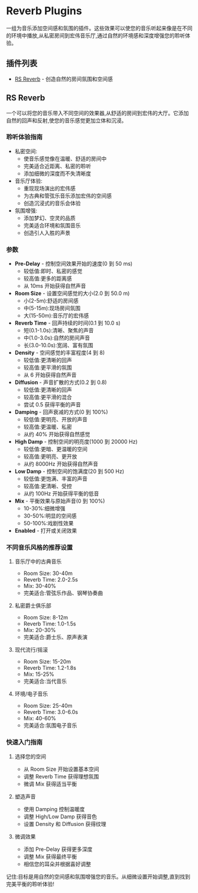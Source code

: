 # Reverb Plugins

一组为音乐添加空间感和氛围的插件。这些效果可以使您的音乐听起来像是在不同的环境中播放,从私密房间到宏伟音乐厅,通过自然的环境感和深度增强您的聆听体验。

## 插件列表

- [RS Reverb](#rs-reverb) - 创造自然的房间氛围和空间感

## RS Reverb

一个可以将您的音乐带入不同空间的效果器,从舒适的房间到宏伟的大厅。它添加自然的回声和反射,使您的音乐感觉更加立体和沉浸。

### 聆听体验指南
- 私密空间:
  - 使音乐感觉像在温暖、舒适的房间中
  - 完美适合近距离、私密的聆听
  - 添加细微的深度而不失清晰度
- 音乐厅体验:
  - 重现现场演出的宏伟感
  - 为古典和管弦乐音乐添加宏伟的空间感
  - 创造沉浸式的音乐会体验
- 氛围增强:
  - 添加梦幻、空灵的品质
  - 完美适合环境和氛围音乐
  - 创造引人入胜的声景

### 参数
- **Pre-Delay** - 控制空间效果开始的速度(0 到 50 ms)
  - 较低值:即时、私密的感觉
  - 较高值:更多的距离感
  - 从 10ms 开始获得自然声音
- **Room Size** - 设置空间感觉的大小(2.0 到 50.0 m)
  - 小(2-5m):舒适的房间感
  - 中(5-15m):现场房间氛围
  - 大(15-50m):音乐厅的宏伟感
- **Reverb Time** - 回声持续的时间(0.1 到 10.0 s)
  - 短(0.1-1.0s):清晰、聚焦的声音
  - 中(1.0-3.0s):自然的房间声音
  - 长(3.0-10.0s):宽阔、富有氛围
- **Density** - 空间感觉的丰富程度(4 到 8)
  - 较低值:更清晰的回声
  - 较高值:更平滑的氛围
  - 从 6 开始获得自然声音
- **Diffusion** - 声音扩散的方式(0.2 到 0.8)
  - 较低值:更清晰的回声
  - 较高值:更平滑的混合
  - 尝试 0.5 获得平衡的声音
- **Damping** - 回声衰减的方式(0 到 100%)
  - 较低值:更明亮、开放的声音
  - 较高值:更温暖、私密
  - 从约 40% 开始获得自然感觉
- **High Damp** - 控制空间的明亮度(1000 到 20000 Hz)
  - 较低值:更暗、更温暖的空间
  - 较高值:更明亮、更开放
  - 从约 8000Hz 开始获得自然声音
- **Low Damp** - 控制空间的饱满度(20 到 500 Hz)
  - 较低值:更饱满、丰富的声音
  - 较高值:更清晰、受控
  - 从约 100Hz 开始获得平衡的低音
- **Mix** - 平衡效果与原始声音(0 到 100%)
  - 10-30%:细微增强
  - 30-50%:明显的空间感
  - 50-100%:戏剧性效果
- **Enabled** - 打开或关闭效果

### 不同音乐风格的推荐设置

1. 音乐厅中的古典音乐
   - Room Size: 30-40m
   - Reverb Time: 2.0-2.5s
   - Mix: 30-40%
   - 完美适合:管弦乐作品、钢琴协奏曲

2. 私密爵士俱乐部
   - Room Size: 8-12m
   - Reverb Time: 1.0-1.5s
   - Mix: 20-30%
   - 完美适合:爵士乐、原声表演

3. 现代流行/摇滚
   - Room Size: 15-20m
   - Reverb Time: 1.2-1.8s
   - Mix: 15-25%
   - 完美适合:当代音乐

4. 环境/电子音乐
   - Room Size: 25-40m
   - Reverb Time: 3.0-6.0s
   - Mix: 40-60%
   - 完美适合:氛围电子音乐

### 快速入门指南

1. 选择您的空间
   - 从 Room Size 开始设置基本空间
   - 调整 Reverb Time 获得理想氛围
   - 微调 Mix 获得适当平衡

2. 塑造声音
   - 使用 Damping 控制温暖度
   - 调整 High/Low Damp 获得音色
   - 设置 Density 和 Diffusion 获得纹理

3. 微调效果
   - 添加 Pre-Delay 获得更多深度
   - 调整 Mix 获得最终平衡
   - 相信您的耳朵并根据喜好调整

记住:目标是用自然的空间感和氛围增强您的音乐。从细微设置开始调整,直到找到完美平衡的聆听体验!